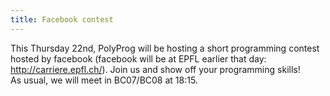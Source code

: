 ```yaml
---
title: Facebook contest
---
```


This Thursday 22nd, PolyProg will be hosting a short programming contest hosted by facebook (facebook will be at EPFL earlier that day: http://carriere.epfl.ch/). Join us and show off your programming skills!  
As usual, we will meet in BC07/BC08 at 18:15.
